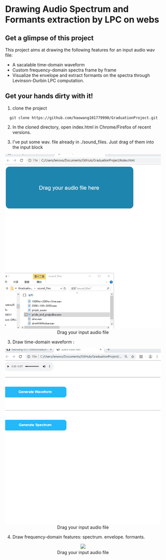 # Drawing Audio Spectrum and Formants extraction by LPC on webs

## Get a glimpse of this project

This project aims at drawing the following features for an input 
audio wav file:

 - A sacalable time-domain waveform  
 - Custom frequency-domain spectra frame by frame 
 - Visualize the envelope and extract formants on the spectra 
   through Levinson-Durbin LPC computation.

## Get your hands dirty with it! 

1. clone the project 

```
  git clone https://github.com/haowang101779990/GraduationProject.git
```

2. In the cloned directory, open index.html in Chrome/Firefox of recent versions.

2. I've put some wav. file already in ./sound_files. Just drag of them into the
   input block

<p align="center">
<img src="./imgs/1.gif"/> <br />
Drag your input audio file
</p>

3. Draw time-domain waveform :

<p align="center">
<img src="./imgs/2.gif"/> <br />
Drag your input audio file
</p>

4. Draw frequency-domain features: spectrum. envelope. formants.

<p align="center">
<img src="./imgs/3.gif"/> <br />
Drag your input audio file
</p>
